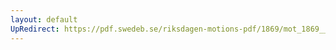 ```yaml
---
layout: default
UpRedirect: https://pdf.swedeb.se/riksdagen-motions-pdf/1869/mot_1869__ak__00233/mot_1869__ak__00233_005.pdf
---
```

